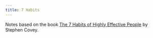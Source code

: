 ```yaml
---
title: 7 Habits
---
```


Notes based on the book [The 7 Habits of Highly Effective People](https://en.wikipedia.org/wiki/The_7_Habits_of_Highly_Effective_People) by Stephen Covey.
